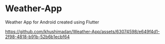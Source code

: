 # Weather-App
Weather App for Android created using Flutter

https://github.com/khushimadan/Weather-App/assets/63074598/e649f4d1-2f98-4818-b91b-52b6b1ecbf64


